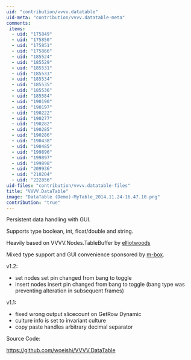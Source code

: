 ```yaml
---
uid: "contribution/vvvv.datatable"
uid-meta: "contribution/vvvv.datatable-meta"
comments: 
 items: 
  - uid: "175849"
  - uid: "175850"
  - uid: "175851"
  - uid: "175866"
  - uid: "185524"
  - uid: "185529"
  - uid: "185531"
  - uid: "185533"
  - uid: "185534"
  - uid: "185535"
  - uid: "185536"
  - uid: "185584"
  - uid: "190190"
  - uid: "190197"
  - uid: "190222"
  - uid: "190277"
  - uid: "190282"
  - uid: "190285"
  - uid: "190286"
  - uid: "190438"
  - uid: "190485"
  - uid: "199896"
  - uid: "199897"
  - uid: "199898"
  - uid: "209936"
  - uid: "210204"
  - uid: "222856"
uid-files: "contribution/vvvv.datatable-files"
title: "VVVV.DataTable"
image: "DataTable (Demo)-MyTable_2014.11.24-16.47.10.png"
contribution: "true"
---
```


Persistent data handling with GUI.

Supports type boolean, int, float/double and string.

Heavily based on VVVV.Nodes.TableBuffer by [elliotwoods](http://vvvv.org/users/elliotwoods)

Mixed type support and GUI convenience sponsored by [m-box](http://www.m-box.de/).

v1.2:
* set nodes set pin changed from bang to toggle
* insert nodes insert pin changed from bang to toggle
(bang type was preventing alteration in subsequent frames)

v1.1:
* fixed wrong output slicecount on GetRow Dynamic
* culture info is set to invariant culture
* copy paste handles arbitrary decimal separator

Source Code:

<https://github.com/woeishi/VVVV.DataTable>